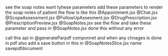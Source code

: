  see the soap notes want tyhese parameters add these parameters to render the soap notes of patient the flow is like this @Appointment.jsx @Chat.jsx @ScopeAssessment.jsx @FollowUpAssesment.jsx @DrugPrescription.jsx @PrescriptionPreview.jsx @SoapNotes.jsx see the flow and take these parameter and pass in @SoapNotes.jsx done this without any error 









call this api in @generateParpdf componnet and when any chnages is done in pdf also add a save button in this in  @SoapNotesSlice.jsx name savepdfdocument




